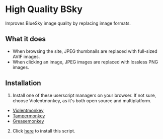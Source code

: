 # High Quality BSky
Improves BlueSky image quality by replacing image formats.

## What it does
- When browsing the site, JPEG thumbnails are replaced with full-sized AVIF images.
- When clicking an image, JPEG images are replaced with lossless PNG images.

## Installation
1. Install one of these userscript managers on your browser. If not sure, choose Violentmonkey, as it's both open source and multiplatform.
- [Violentmonkey](https://violentmonkey.github.io/get-it/)
- [Tampermonkey](https://www.tampermonkey.net/)
- [Greasemonkey](https://addons.mozilla.org/firefox/addon/greasemonkey/)

2. Click [here](https://github.com/Duskdyr/High-Quality-BSky/raw/refs/heads/main/high_quality_bsky.user.js) to install this script.
